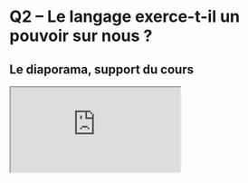 # Q2 – Le langage exerce-t-il un pouvoir sur nous ?

## Le diaporama, support du cours

<iframe src="https://eyssette.github.io/marp-slides/slides/2021-2022/s3-ch7-q2.html"></iframe>

<script>subPages()</script>